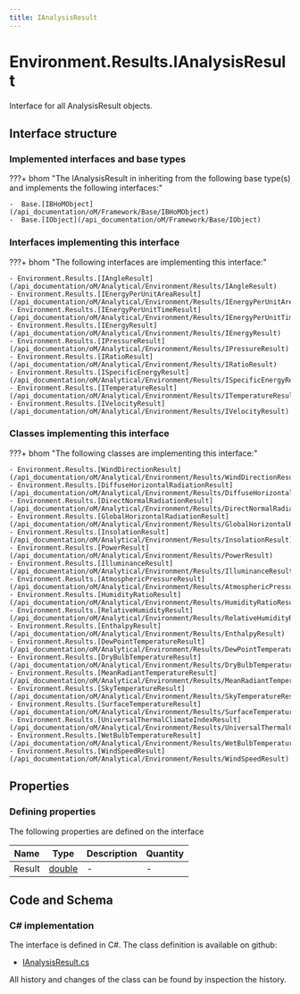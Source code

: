 ```yaml
---
title: IAnalysisResult
---
```


# Environment.Results.IAnalysisResult

Interface for all AnalysisResult objects.

## Interface structure

### Implemented interfaces and base types

???+ bhom "The IAnalysisResult in inheriting from the following base type(s) and implements the following interfaces:"

    -  Base.[IBHoMObject](/api_documentation/oM/Framework/Base/IBHoMObject)
    -  Base.[IObject](/api_documentation/oM/Framework/Base/IObject)


### Interfaces implementing this interface

???+ bhom "The following interfaces are implementing this interface:"

    - Environment.Results.[IAngleResult](/api_documentation/oM/Analytical/Environment/Results/IAngleResult)
    - Environment.Results.[IEnergyPerUnitAreaResult](/api_documentation/oM/Analytical/Environment/Results/IEnergyPerUnitAreaResult)
    - Environment.Results.[IEnergyPerUnitTimeResult](/api_documentation/oM/Analytical/Environment/Results/IEnergyPerUnitTimeResult)
    - Environment.Results.[IEnergyResult](/api_documentation/oM/Analytical/Environment/Results/IEnergyResult)
    - Environment.Results.[IPressureResult](/api_documentation/oM/Analytical/Environment/Results/IPressureResult)
    - Environment.Results.[IRatioResult](/api_documentation/oM/Analytical/Environment/Results/IRatioResult)
    - Environment.Results.[ISpecificEnergyResult](/api_documentation/oM/Analytical/Environment/Results/ISpecificEnergyResult)
    - Environment.Results.[ITemperatureResult](/api_documentation/oM/Analytical/Environment/Results/ITemperatureResult)
    - Environment.Results.[IVelocityResult](/api_documentation/oM/Analytical/Environment/Results/IVelocityResult)


### Classes implementing this interface

???+ bhom "The following classes are implementing this interface:"

    - Environment.Results.[WindDirectionResult](/api_documentation/oM/Analytical/Environment/Results/WindDirectionResult)
    - Environment.Results.[DiffuseHorizontalRadiationResult](/api_documentation/oM/Analytical/Environment/Results/DiffuseHorizontalRadiationResult)
    - Environment.Results.[DirectNormalRadiationResult](/api_documentation/oM/Analytical/Environment/Results/DirectNormalRadiationResult)
    - Environment.Results.[GlobalHorizontalRadiationResult](/api_documentation/oM/Analytical/Environment/Results/GlobalHorizontalRadiationResult)
    - Environment.Results.[InsolationResult](/api_documentation/oM/Analytical/Environment/Results/InsolationResult)
    - Environment.Results.[PowerResult](/api_documentation/oM/Analytical/Environment/Results/PowerResult)
    - Environment.Results.[IlluminanceResult](/api_documentation/oM/Analytical/Environment/Results/IlluminanceResult)
    - Environment.Results.[AtmosphericPressureResult](/api_documentation/oM/Analytical/Environment/Results/AtmosphericPressureResult)
    - Environment.Results.[HumidityRatioResult](/api_documentation/oM/Analytical/Environment/Results/HumidityRatioResult)
    - Environment.Results.[RelativeHumidityResult](/api_documentation/oM/Analytical/Environment/Results/RelativeHumidityResult)
    - Environment.Results.[EnthalpyResult](/api_documentation/oM/Analytical/Environment/Results/EnthalpyResult)
    - Environment.Results.[DewPointTemperatureResult](/api_documentation/oM/Analytical/Environment/Results/DewPointTemperatureResult)
    - Environment.Results.[DryBulbTemperatureResult](/api_documentation/oM/Analytical/Environment/Results/DryBulbTemperatureResult)
    - Environment.Results.[MeanRadiantTemperatureResult](/api_documentation/oM/Analytical/Environment/Results/MeanRadiantTemperatureResult)
    - Environment.Results.[SkyTemperatureResult](/api_documentation/oM/Analytical/Environment/Results/SkyTemperatureResult)
    - Environment.Results.[SurfaceTemperatureResult](/api_documentation/oM/Analytical/Environment/Results/SurfaceTemperatureResult)
    - Environment.Results.[UniversalThermalClimateIndexResult](/api_documentation/oM/Analytical/Environment/Results/UniversalThermalClimateIndexResult)
    - Environment.Results.[WetBulbTemperatureResult](/api_documentation/oM/Analytical/Environment/Results/WetBulbTemperatureResult)
    - Environment.Results.[WindSpeedResult](/api_documentation/oM/Analytical/Environment/Results/WindSpeedResult)


## Properties



### Defining properties

The following properties are defined on the interface

| Name             | Type             | Description      | Quantity         |
|------------------|------------------|------------------|------------------|
| Result | [double](https://learn.microsoft.com/en-us/dotnet/api/System.Double?view=netstandard-2.0) | - | - |


## Code and Schema

### C# implementation

The interface is defined in C#. The class definition is available on github:

- [IAnalysisResult.cs](https://github.com/BHoM/BHoM/blob/develop/Environment_oM/Results/ResultObjects/IAnalysisResult.cs)

All history and changes of the class can be found by inspection the history.

